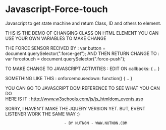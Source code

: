 # Javascript-Force-touch
Javascript to get state machine and return Class, ID and others to element.

THIS IS THE DEMO OF CHANGING CLASS ON HTML ELEMENT
YOU CAN USE YOUR OWN VARIABLES TO MAKE CHANGE

THE FORCE SENSOR RECIVED BY :  var button = document.querySelector(".force-get");
AND THEN RETURN CHANGE TO : var forcetouch = document.querySelector(".force-push");

TO MAKE CHANGE TO JAVASCRIPT ACTIVITIES : EDIT ON callbacks: { .. } 

SOMETHING LIKE THIS : onforcemousedown: function() { .. }

YOU CAN GO TO JAVASCRIPT DOM REFERENCE TO SEE WHAT YOU CAN DO  
HERE IS IT : http://www.w3schools.com/js/js_htmldom_events.asp

SORRY, I HAVEN'T MAKE THE JQUERY VERSION YET. BUT, EVENT LISTENER WORK THE SAME WAY :) 

                              - BY NUTN0N - WWW.NUTN0N.COM 
